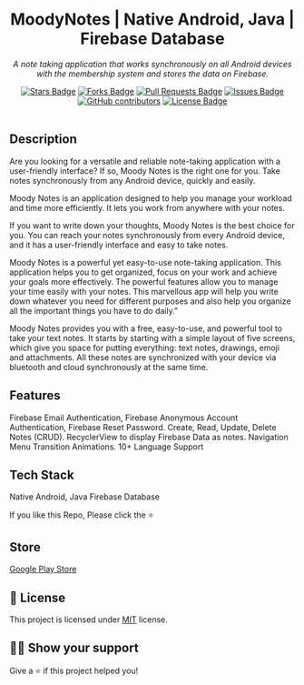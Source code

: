<h1 align="center"> MoodyNotes | Native Android, Java | Firebase Database</h1>
<p align="center"><i>A note taking application that works synchronously on all Android devices with the membership system and stores the data on Firebase.</i></p>
<div align="center">
  <a href="https://github.com/mustafakbaser/MoodyNotes/stargazers"><img src="https://img.shields.io/github/stars/mustafakbaser/MoodyNotes" alt="Stars Badge"/></a>
<a href="https://github.com/mustafakbaser/MoodyNotes/network/members"><img src="https://img.shields.io/github/forks/mustafakbaser/MoodyNotes" alt="Forks Badge"/></a>
<a href="https://github.com/mustafakbaser/MoodyNotes/pulls"><img src="https://img.shields.io/github/issues-pr/mustafakbaser/MoodyNotes" alt="Pull Requests Badge"/></a>
<a href="https://github.com/mustafakbaser/MoodyNotes/issues"><img src="https://img.shields.io/github/issues/mustafakbaser/MoodyNotes" alt="Issues Badge"/></a>
<a href="https://github.com/mustafakbaser/MoodyNotes/graphs/contributors"><img alt="GitHub contributors" src="https://img.shields.io/github/contributors/mustafakbaser/MoodyNotes?color=2b9348"></a>
<a href="https://github.com/mustafakbaser/MoodyNotes/blob/master/LICENSE"><img src="https://img.shields.io/github/license/mustafakbaser/MoodyNotes?color=2b9348" alt="License Badge"/></a>
</div>
<br>

## Description

Are you looking for a versatile and reliable note-taking application with a user-friendly interface? If so, Moody Notes is the right one for you. Take notes synchronously from any Android device, quickly and easily. 

Moody Notes is an application designed to help you manage your workload and time more efficiently. It lets you work from anywhere with your notes. 

If you want to write down your thoughts, Moody Notes is the best choice for you. You can reach your notes synchronously from every Android device, and it has a user-friendly interface and easy to take notes.

Moody Notes is a powerful yet easy-to-use note-taking application. This application helps you to get organized, focus on your work and achieve your goals more effectively. The powerful features allow you to manage your time easily with your notes. This marvellous app will help you write down whatever you need for different purposes and also help you organize all the important things you have to do daily."

Moody Notes provides you with a free, easy-to-use, and powerful tool to take your text notes. It starts by starting with a simple layout of five screens, which give you space for putting everything: text notes, drawings, emoji and attachments. All these notes are synchronized with your device via bluetooth and cloud synchronously at the same time.

## Features

Firebase Email Authentication, Firebase Anonymous Account Authentication, Firebase Reset Password.
Create, Read, Update, Delete Notes (CRUD).
RecyclerView to display Firebase Data as notes.
Navigation Menu
Transition Animations.
10+ Language Support

## Tech Stack

Native Android, Java
Firebase Database

If you like this Repo, Please click the :star:

## Store

<a href="https://play.google.com/store/apps/details?id=com.mustafabaser.moodynotes">Google Play Store</a>

## :pencil: License

This project is licensed under [MIT](https://opensource.org/licenses/MIT) license.

## :man_astronaut: Show your support

Give a ⭐️ if this project helped you!
